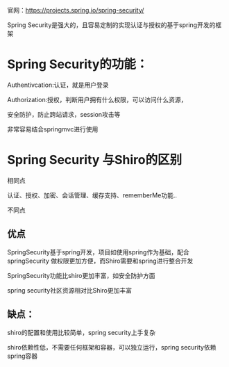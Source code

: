 官网：https://projects.spring.io/spring-security/

Spring Security是强大的，且容易定制的实现认证与授权的基于spring开发的框架

# Spring Security的功能：

Authentivcation:认证，就是用户登录

Authorization:授权，判断用户拥有什么权限，可以访问什么资源，

安全防护，防止跨站请求，session攻击等

非常容易结合springmvc进行使用

 

# Spring Security 与Shiro的区别

相同点

认证、授权、加密、会话管理、缓存支持、rememberMe功能..

不同点

## 优点

SpringSecurity基于spring开发，项目如使用spring作为基础，配合springSecurity 做权限更加方便，而Shiro需要和spring进行整合开发

SpringSecurity功能比shiro更加丰富，如安全防护方面

spring security社区资源相对比Shiro更加丰富

## 缺点：

shiro的配置和使用比较简单，spring security上手复杂

shiro依赖性低，不需要任何框架和容器，可以独立运行，spring security依赖spring容器